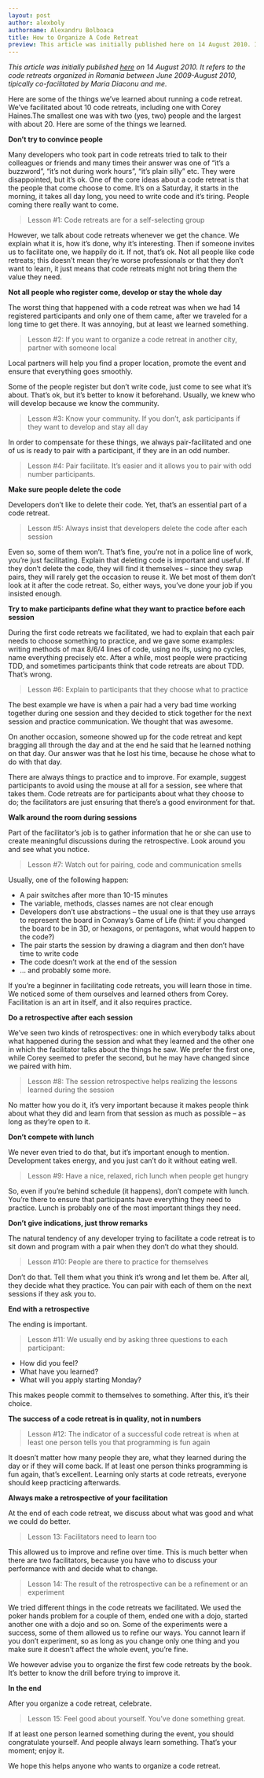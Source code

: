 ```yaml
---
layout: post
author: alexboly
authorname: Alexandru Bolboaca
title: How to Organize A Code Retreat
preview: This article was initially published here on 14 August 2010. It refers to the code retreats organized in Romania between June 2009-August 2010, tipically co-facilitated by Maria Diaconu and me.
---
```

_This article was initially published [here](http://www.alexbolboaca.ro/wordpress/articles/how-to-organize-a-code-retreat) on 14 August 2010. It refers to the code retreats organized in Romania between June 2009-August 2010, tipically co-facilitated by Maria Diaconu and me._

Here are some of the things we’ve learned about running a code retreat. We’ve facilitated about 10 code retreats, including one with Corey Haines.The smallest one was with two (yes, two) people and the largest with about 20. Here are some of the things we learned.


**Don’t try to convince people**

Many developers who took part in code retreats tried to talk to their colleagues or friends and many times their answer was one of “it’s a buzzword”, “it’s not during work hours”, “it’s plain silly” etc. They were disappointed, but it’s ok. One of the core ideas about a code retreat is that the people that come choose to come. It’s on a Saturday, it starts in the morning, it takes all day long, you need to write code and it’s tiring. People coming there really want to come.

> Lesson #1: Code retreats are for a self-selecting group

However, we talk about code retreats whenever we get the chance. We explain what it is, how it’s done, why it’s interesting. Then if someone invites us to facilitate one, we happily do it. If not, that’s ok. Not all people like code retreats; this doesn’t mean they’re worse professionals or that they don’t want to learn, it just means that code retreats might not bring them the value they need.

**Not all people who register come, develop or stay the whole day**

The worst thing that happened with a code retreat was when we had 14 registered participants and only one of them came, after we traveled for a long time to get there. It was annoying, but at least we learned something.

> Lesson #2: If you want to organize a code retreat in another city, partner with someone local

Local partners will help you find a proper location, promote the event and ensure that everything goes smoothly.

Some of the people register but don’t write code, just come to see what it’s about. That’s ok, but it’s better to know it beforehand. Usually, we knew who will develop because we know the community.

> Lesson #3: Know your community. If you don’t, ask participants if they want to develop and stay all day

In order to compensate for these things, we always pair-facilitated and one of us is ready to pair with a participant, if they are in an odd number.

> Lesson #4: Pair facilitate. It’s easier and it allows you to pair with odd number participants.

**Make sure people delete the code**

Developers don’t like to delete their code. Yet, that’s an essential part of a code retreat.

> Lesson #5: Always insist that developers delete the code after each session

Even so, some of them won’t. That’s fine, you’re not in a police line of work, you’re just facilitating. Explain that deleting code is important and useful. If they don’t delete the code, they will find it themselves – since they swap pairs, they will rarely get the occasion to reuse it. We bet most of them don’t look at it after the code retreat. So, either ways, you’ve done your job if you insisted enough.


**Try to make participants define what they want to practice before each session**

During the first code retreats we facilitated, we had to explain that each pair needs to choose something to practice, and we gave some examples: writing methods of max 8/6/4 lines of code, using no ifs, using no cycles, name everything precisely etc. After a while, most people were practicing TDD, and sometimes participants think that code retreats are about TDD. That’s wrong.

> Lesson #6: Explain to participants that they choose what to practice

The best example we have is when a pair had a very bad time working together during one session and they decided to stick together for the next session and practice communication. We thought that was awesome.

On another occasion, someone showed up for the code retreat and kept bragging all through the day and at the end he said that he learned nothing on that day. Our answer was that he lost his time, because he chose what to do with that day.

There are always things to practice and to improve. For example, suggest participants to avoid using the mouse at all for a session, see where that takes them. Code retreats are for participants about what they choose to do; the facilitators are just ensuring that there’s a good environment for that.


**Walk around the room during sessions**

Part of the facilitator’s job is to gather information that he or she can use to create meaningful discussions during the retrospective. Look around you and see what you notice.

> Lesson #7: Watch out for pairing, code and communication smells

Usually, one of the following happen:

*   A pair switches after more than 10-15 minutes
*   The variable, methods, classes names are not clear enough
*   Developers don’t use abstractions – the usual one is that they use arrays to represent the board in Conway’s Game of Life (hint: if you changed the board to be in 3D, or hexagons, or pentagons, what would happen to the code?)
*   The pair starts the session by drawing a diagram and then don’t have time to write code
*   The code doesn’t work at the end of the session
*   … and probably some more.

If you’re a beginner in facilitating code retreats, you will learn those in time. We noticed some of them ourselves and learned others from Corey. Facilitation is an art in itself, and it also requires practice.


**Do a retrospective after each session**

We’ve seen two kinds of retrospectives: one in which everybody talks about what happened during the session and what they learned and the other one in which the facilitator talks about the things he saw. We prefer the first one, while Corey seemed to prefer the second, but he may have changed since we paired with him.

> Lesson #8: The session retrospective helps realizing the lessons learned during the session

No matter how you do it, it’s very important because it makes people think about what they did and learn from that session as much as possible – as long as they’re open to it.

**Don’t compete with lunch**

We never even tried to do that, but it’s important enough to mention. Development takes energy, and you just can’t do it without eating well.

> Lesson #9: Have a nice, relaxed, rich lunch when people get hungry

So, even if you’re behind schedule (it happens), don’t compete with lunch. You’re there to ensure that participants have everything they need to practice. Lunch is probably one of the most important things they need.


**Don’t give indications, just throw remarks**

The natural tendency of any developer trying to facilitate a code retreat is to sit down and program with a pair when they don’t do what they should.

> Lesson #10: People are there to practice for themselves

Don’t do that. Tell them what you think it’s wrong and let them be. After all, they decide what they practice. You can pair with each of them on the next sessions if they ask you to.


**End with a retrospective**

The ending is important.

> Lesson #11: We usually end by asking three questions to each participant:

*   How did you feel?
*   What have you learned?
*   What will you apply starting Monday?

This makes people commit to themselves to something. After this, it’s their choice.


**The success of a code retreat is in quality, not in numbers**

> Lesson #12: The indicator of a successful code retreat is when at least one person tells you that programming is fun again

It doesn’t matter how many people they are, what they learned during the day or if they will come back. If at least one person thinks programming is fun again, that’s excellent. Learning only starts at code retreats, everyone should keep practicing afterwards.


**Always make a retrospective of your facilitation**

At the end of each code retreat, we discuss about what was good and what we could do better.

> Lesson 13: Facilitators need to learn too

This allowed us to improve and refine over time. This is much better when there are two facilitators, because you have who to discuss your performance with and decide what to change.

> Lesson 14: The result of the retrospective can be a refinement or an experiment

We tried different things in the code retreats we facilitated. We used the poker hands problem for a couple of them, ended one with a dojo, started another one with a dojo and so on. Some of the experiments were a success, some of them allowed us to refine our ways. You cannot learn if you don’t experiment, so as long as you change only one thing and you make sure it doesn’t affect the whole event, you’re fine.

We however advise you to organize the first few code retreats by the book. It’s better to know the drill before trying to improve it.

**In the end**

After you organize a code retreat, celebrate.

> Lesson 15: Feel good about yourself. You’ve done something great.

If at least one person learned something during the event, you should congratulate yourself. And people always learn something. That’s your moment; enjoy it.

We hope this helps anyone who wants to organize a code retreat.